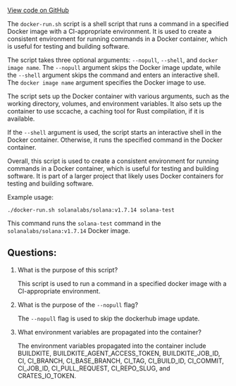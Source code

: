 [View code on GitHub](https://github.com/solana-labs/solana/blob/master/ci/docker-run.sh)

The `docker-run.sh` script is a shell script that runs a command in a specified Docker image with a CI-appropriate environment. It is used to create a consistent environment for running commands in a Docker container, which is useful for testing and building software. 

The script takes three optional arguments: `--nopull`, `--shell`, and `docker image name`. The `--nopull` argument skips the Docker image update, while the `--shell` argument skips the command and enters an interactive shell. The `docker image name` argument specifies the Docker image to use. 

The script sets up the Docker container with various arguments, such as the working directory, volumes, and environment variables. It also sets up the container to use sccache, a caching tool for Rust compilation, if it is available. 

If the `--shell` argument is used, the script starts an interactive shell in the Docker container. Otherwise, it runs the specified command in the Docker container. 

Overall, this script is used to create a consistent environment for running commands in a Docker container, which is useful for testing and building software. It is part of a larger project that likely uses Docker containers for testing and building software. 

Example usage: 

```
./docker-run.sh solanalabs/solana:v1.7.14 solana-test
```

This command runs the `solana-test` command in the `solanalabs/solana:v1.7.14` Docker image.
## Questions: 
 1. What is the purpose of this script?
    
    This script is used to run a command in a specified docker image with a CI-appropriate environment.

2. What is the purpose of the `--nopull` flag?
    
    The `--nopull` flag is used to skip the dockerhub image update.

3. What environment variables are propagated into the container?
    
    The environment variables propagated into the container include BUILDKITE, BUILDKITE_AGENT_ACCESS_TOKEN, BUILDKITE_JOB_ID, CI, CI_BRANCH, CI_BASE_BRANCH, CI_TAG, CI_BUILD_ID, CI_COMMIT, CI_JOB_ID, CI_PULL_REQUEST, CI_REPO_SLUG, and CRATES_IO_TOKEN.